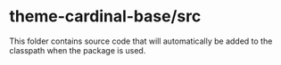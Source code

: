 # theme-cardinal-base/src

This folder contains source code that will automatically be added to the classpath when
the package is used.
